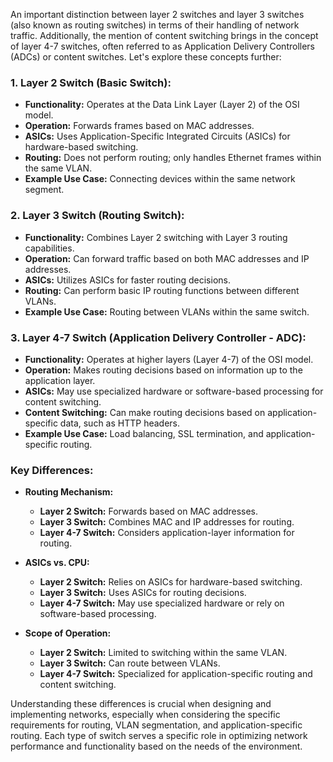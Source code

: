 An important distinction between layer 2 switches and layer 3 switches (also known as routing switches) in terms of their handling of network traffic. Additionally, the mention of content switching brings in the concept of layer 4-7 switches, often referred to as Application Delivery Controllers (ADCs) or content switches. Let's explore these concepts further:

### 1. **Layer 2 Switch (Basic Switch):**
- **Functionality:** Operates at the Data Link Layer (Layer 2) of the OSI model.
- **Operation:** Forwards frames based on MAC addresses.
- **ASICs:** Uses Application-Specific Integrated Circuits (ASICs) for hardware-based switching.
- **Routing:** Does not perform routing; only handles Ethernet frames within the same VLAN.
- **Example Use Case:** Connecting devices within the same network segment.

### 2. **Layer 3 Switch (Routing Switch):**
- **Functionality:** Combines Layer 2 switching with Layer 3 routing capabilities.
- **Operation:** Can forward traffic based on both MAC addresses and IP addresses.
- **ASICs:** Utilizes ASICs for faster routing decisions.
- **Routing:** Can perform basic IP routing functions between different VLANs.
- **Example Use Case:** Routing between VLANs within the same switch.

### 3. **Layer 4-7 Switch (Application Delivery Controller - ADC):**
- **Functionality:** Operates at higher layers (Layer 4-7) of the OSI model.
- **Operation:** Makes routing decisions based on information up to the application layer.
- **ASICs:** May use specialized hardware or software-based processing for content switching.
- **Content Switching:** Can make routing decisions based on application-specific data, such as HTTP headers.
- **Example Use Case:** Load balancing, SSL termination, and application-specific routing.

### Key Differences:

- **Routing Mechanism:**
  - **Layer 2 Switch:** Forwards based on MAC addresses.
  - **Layer 3 Switch:** Combines MAC and IP addresses for routing.
  - **Layer 4-7 Switch:** Considers application-layer information for routing.

- **ASICs vs. CPU:**
  - **Layer 2 Switch:** Relies on ASICs for hardware-based switching.
  - **Layer 3 Switch:** Uses ASICs for routing decisions.
  - **Layer 4-7 Switch:** May use specialized hardware or rely on software-based processing.

- **Scope of Operation:**
  - **Layer 2 Switch:** Limited to switching within the same VLAN.
  - **Layer 3 Switch:** Can route between VLANs.
  - **Layer 4-7 Switch:** Specialized for application-specific routing and content switching.

Understanding these differences is crucial when designing and implementing networks, especially when considering the specific requirements for routing, VLAN segmentation, and application-specific routing. Each type of switch serves a specific role in optimizing network performance and functionality based on the needs of the environment.
